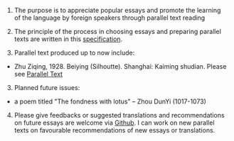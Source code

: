 1. The purpose is to appreciate popular essays and promote the learning of the language by foreign speakers through parallel text reading

2. The principle of the process in choosing essays and preparing parallel texts are written in this [specification](README.md). 

2. Parallel text produced up to now include:
  * Zhu Ziqing, 1928.  Beiying (Silhoutte).  Shanghai: Kaiming shudian.   Please see [Parallel Text](silhouetteByZhuZiqingV200401.pdf)
  
3. Planned future issues:
  * a poem titled "The fondness with lotus" – Zhou DunYi (1017-1073)  
  
4. Please give feedbacks or suggested translations and recommendations on future essays are welcome via [Github](chitakchan.github.io/parallel-Text-For-Chinese-Essays-With-English-Translations).  I can work on new parallel texts on favourable recommendations of new essays or translations.
